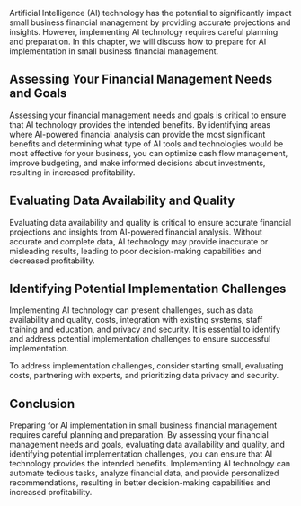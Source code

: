 
Artificial Intelligence (AI) technology has the potential to significantly impact small business financial management by providing accurate projections and insights. However, implementing AI technology requires careful planning and preparation. In this chapter, we will discuss how to prepare for AI implementation in small business financial management.

Assessing Your Financial Management Needs and Goals
---------------------------------------------------

Assessing your financial management needs and goals is critical to ensure that AI technology provides the intended benefits. By identifying areas where AI-powered financial analysis can provide the most significant benefits and determining what type of AI tools and technologies would be most effective for your business, you can optimize cash flow management, improve budgeting, and make informed decisions about investments, resulting in increased profitability.

Evaluating Data Availability and Quality
----------------------------------------

Evaluating data availability and quality is critical to ensure accurate financial projections and insights from AI-powered financial analysis. Without accurate and complete data, AI technology may provide inaccurate or misleading results, leading to poor decision-making capabilities and decreased profitability.

Identifying Potential Implementation Challenges
-----------------------------------------------

Implementing AI technology can present challenges, such as data availability and quality, costs, integration with existing systems, staff training and education, and privacy and security. It is essential to identify and address potential implementation challenges to ensure successful implementation.

To address implementation challenges, consider starting small, evaluating costs, partnering with experts, and prioritizing data privacy and security.

Conclusion
----------

Preparing for AI implementation in small business financial management requires careful planning and preparation. By assessing your financial management needs and goals, evaluating data availability and quality, and identifying potential implementation challenges, you can ensure that AI technology provides the intended benefits. Implementing AI technology can automate tedious tasks, analyze financial data, and provide personalized recommendations, resulting in better decision-making capabilities and increased profitability.
